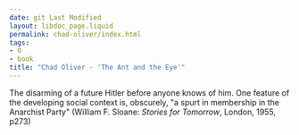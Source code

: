 ```yaml
---
date: git Last Modified
layout: libdoc_page.liquid
permalink: chad-oliver/index.html
tags:
- O
- book
title: "Chad Oliver - 'The Ant and the Eye'"
---
```


The disarming of a future Hitler before anyone knows of  him. One feature of the developing social context is, obscurely, "a spurt in  membership in the Anarchist Party" (William F. Sloane: _Stories for Tomorrow_, London, 1955, p273)